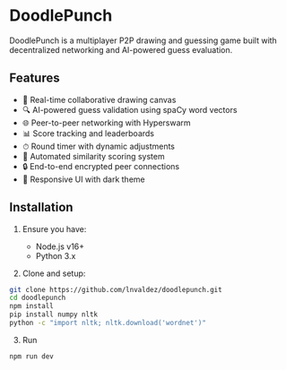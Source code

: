 # DoodlePunch

DoodlePunch is a multiplayer P2P drawing and guessing game built with decentralized networking and AI-powered guess evaluation.

## Features

- 🎨 Real-time collaborative drawing canvas
- 🔍 AI-powered guess validation using spaCy word vectors
- 🌐 Peer-to-peer networking with Hyperswarm
- 📊 Score tracking and leaderboards
- ⏱ Round timer with dynamic adjustments
- 🤖 Automated similarity scoring system
- 🔒 End-to-end encrypted peer connections
- 📱 Responsive UI with dark theme

## Installation

1. Ensure you have:

   - Node.js v16+
   - Python 3.x

2. Clone and setup:

```bash
git clone https://github.com/lnvaldez/doodlepunch.git
cd doodlepunch
npm install
pip install numpy nltk
python -c "import nltk; nltk.download('wordnet')"
```

3. Run

```bash
npm run dev
```
